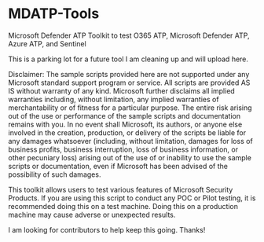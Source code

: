 # MDATP-Tools
Microsoft Defender ATP Toolkit to test O365 ATP, Microsoft Defender ATP, Azure ATP, and Sentinel

This is a parking lot for a future tool I am cleaning up and will upload here.

Disclaimer: The sample scripts provided here are not supported under any Microsoft standard support program or service. 
    All scripts are provided AS IS without warranty of any kind. 
    Microsoft further disclaims all implied warranties including, without limitation, any implied warranties of merchantability or of fitness for a particular purpose. 
    The entire risk arising out of the use or performance of the sample scripts and documentation remains with you. 
    In no event shall Microsoft, its authors, or anyone else involved in the creation, production, or delivery of the scripts be liable for any damages whatsoever (including, without limitation, damages for loss of business profits, business interruption, loss of business information, or other pecuniary loss) arising out of the use of or inability to use the sample scripts or documentation, even if Microsoft has been advised of the possibility of such damages.

This toolkit allows users to test various features of Microsoft Security Products.
If you are using this script to conduct any POC or Pilot testing, it is recommended doing this on a test machine. 
Doing this on a production machine may cause adverse or unexpected results.
    
I am looking for contributors to help keep this going. Thanks!
